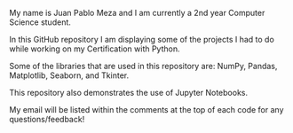 My name is Juan Pablo Meza and I am currently a 2nd year Computer Science student.

In this GitHub repository I am displaying some of the projects I had to do while working on my Certification with Python.

Some of the libraries that are used in this repository are: NumPy, Pandas, Matplotlib, Seaborn, and Tkinter.

This repository also demonstrates the use of Jupyter Notebooks.

My email will be listed within the comments at the top of each code for any questions/feedback!
